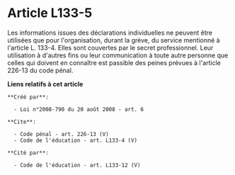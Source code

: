 # Article L133-5

Les informations issues des déclarations individuelles ne peuvent être utilisées que pour l'organisation, durant la grève, du
service mentionné à l'article L. 133-4. Elles sont couvertes par le secret professionnel. Leur utilisation à d'autres fins ou
leur communication à toute autre personne que celles qui doivent en connaître est passible des peines prévues à l'article
226-13 du code pénal.

**Liens relatifs à cet article**

	**Créé par**:

	  - Loi n°2008-790 du 20 août 2008 - art. 6

	**Cite**:

	  - Code pénal - art. 226-13 (V)
	  - Code de l'éducation - art. L133-4 (V)

	**Cité par**:

	  - Code de l'éducation - art. L133-12 (V)

